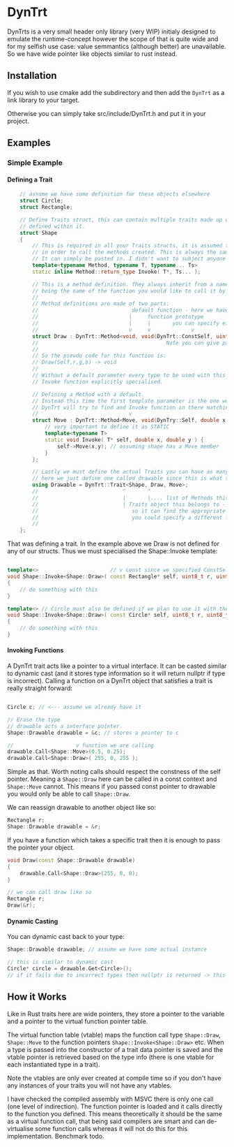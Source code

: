 # DynTrt

DynTrts is a very small header only library (very WIP) initialy designed to emulate the runtime-concept however the scope of that is quite wide and for my selfish use case: value semmantics (although better) are unavailable. So we have wide pointer like objects similar to rust instead.

## Installation

If you wish to use cmake add the subdirectory and then add the `DynTrt` as a link library to your target.

Otherwise you can simply take src/include/DynTrt.h and put it in your project.

## Examples

### Simple Example

#### Defining a Trait

```cpp
    // assume we have some definition for these objects elsewhere
    struct Circle;
    struct Rectangle;

    // Define Traits struct, this can contain multiple traits made up of the methods
    // defined within it.
    struct Shape
    {
        // This is required in all your Traits structs, it is assumed to exist
        // in order to call the methods created. This is always the same though.
        // It can simply be pasted in. I didn't want to subject anyone to macros.
        template<typename Method, typename T, typename... Ts>
        static inline Method::return_type Invoke( T*, Ts... );

        // This is a method definition. They always inherit from a named struct. The name
        // being the name of the function you would like to call it by.
        //
        // Method definitions are made of two parts:
        //                              default function - here we have no default.
        //                             |     function prototype
        //                             |     |       you can specify either ConstSelf or Self
        //                             v     v             v 
        struct Draw : DynTrt::Method<void, void(DynTrt::ConstSelf, uint8_t r, uint8_t g, uint8_t b)> {};
        //                                         Note you can give parameters names still ^
        //
        // So the pseudo code for this function is:
        // Draw(Self,r,g,b) -> void
        // 
        // Without a default parameter every type to be used with this Method must have Shape's
        // Invoke function explicitly specialised.

        // Defining a Method with a default.
        // Instead this time the first template parameter is the one we wish to use as the default
        // DynTrt will try to find and Invoke function in there matching the parameters given.
        //                             v
        struct Move : DynTrt::Method<Move, void(DynTry::Self, double x, double y)> {
            // very important to define it as STATIC
            template<typename T>
            static void Invoke( T* self, double x, double y ) { 
                self->Move(x,y); // assuming shape has a Move member
            }
        };

        // Lastly we must define the actual Traits you can have as many as you wish, 
        // here we just define one called drawable since this is what this trait represents.
        using Drawable = DynTrt::Trait<Shape, Draw, Move>;
        //                           ^       ^
        //                           |       |.... list of Methods this trait has.
        //                           | Traits object this belongs to - just like defaults this is only 
        //                              so it can find the appropriate Invoke overload if you wanted
        //                              you could specify a different location.
        //                         
    };
```

That was defining a trait. In the example above we Draw is not defined for any of our structs. Thus we must specialised the Shape::Invoke template:

```cpp

template<>                       // v const since we specified ConstSelf
void Shape::Invoke<Shape::Draw>( const Rectangle* self, uint8_t r, uint8_t g, uint8_t b )
{
    // do something with this
}

template<> // Circle must also be defined if we plan to use it with the Shape::Trait trait.
void Shape::Invoke<Shape::Draw>( const Circle* self, uint8_t r, uint8_t g, uint8_t b )
{
    // do something with this
}
```

#### Invoking Functions

A DynTrt trait acts like a pointer to a virtual interface. It can be casted similar to dynamic cast (and it stores type information so it will return nullptr if type is incorrect). Calling a function on a DynTrt object that satisfies a trait is really straight forward:

```cpp

Circle c; // <--- assume we already have it

// Erase the type
// drawable acts a interface pointer.
Shape::Drawable drawable = &c; // stores a pointer to c

//                    v function we are calling
drawable.Call<Shape::Move>(0.5, 0.25);
drawable.Call<Shape::Draw>( 255, 0, 255 );
```

Simple as that. Worth noting calls should respect the constness of the self pointer. Meaning a `Shape::Draw` here can be called in a const context and `Shape::Move` cannot. This means if you passed const pointer to drawable you would only be able to call `Shape::Draw`.

We can reassign drawable to another object like so:
```cpp
Rectangle r;
Shape::Drawable drawable = &r;
```

If you have a function which takes a specific trait then it is enough to pass the pointer your object.

```cpp
void Draw(const Shape::Drawable drawable)
{
    drawable.Call<Shape::Draw>(255, 0, 0);
}

// we can call draw like so
Rectangle r;
Draw(&r);
```

#### Dynamic Casting

You can dynamic cast back to your type:

```cpp
Shape::Drawable drawable; // assume we have some actual instance

// this is similar to dynamic cast
Circle* circle = drawable.Get<Circle>();
// if it fails due to incorrect types then nullptr is returned -> this includes incorrect const.
```

## How it Works

Like in Rust traits here are wide pointers, they store a pointer to the variable and a pointer to the virtual function pointer table.

The virtual function table (vtable) maps the function call type `Shape::Draw`, `Shape::Move` to the function pointers `Shape::Invoke<Shape::Draw>` etc. When a type is passed into the constructor of a trait data pointer is saved and the vtable pointer is retrieved based on the type info (there is one vtable for each instantiated type in a trait).

Note the vtables are only ever created at compile time so if you don't have any instances of your traits you will not have any vtables.

I have checked the compiled assembly with MSVC there is only one call (one level of indirection). The function pointer is loaded and it calls directly to the function you defined. This means theoretically it should be the same as a virtual function call, that being said compilers are smart and can de-virtualise some function calls whereas it will not do this for this implementation. Benchmark todo.